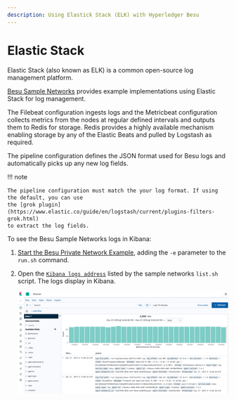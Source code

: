 ```yaml
---
description: Using Elastick Stack (ELK) with Hyperledger Besu
---
```


# Elastic Stack

Elastic Stack (also known as ELK) is a common open-source log management platform.

[Besu Sample Networks](https://github.com/PegaSysEng/besu-sample-networks) provides example
implementations using Elastic Stack for log management.

The Filebeat configuration ingests logs and the Metricbeat configuration collects metrics from
the nodes at regular defined intervals and outputs them to Redis for storage. Redis provides a
highly available mechanism enabling storage by any of the Elastic Beats and pulled by Logstash
as required.

The pipeline configuration defines the JSON format used for Besu logs and automatically picks up
any new log fields.

!!! note

    The pipeline configuration must match the your log format. If using the default, you can use
    the [grok plugin](https://www.elastic.co/guide/en/logstash/current/plugins-filters-grok.html)
    to extract the log fields.

To see the Besu Sample Networks logs in Kibana:

1. [Start the Besu Private Network Example](../../Tutorials/Examples/Private-Network-Example.md),
   adding the `-e` parameter to the `run.sh` command.
1. Open the [`Kibana logs address`](http://localhost:5601/app/kibana#/discover) listed by the
   sample networks `list.sh` script. The logs display in Kibana.

    ![Kibana](../../images/KibanaQuickstart.png)

